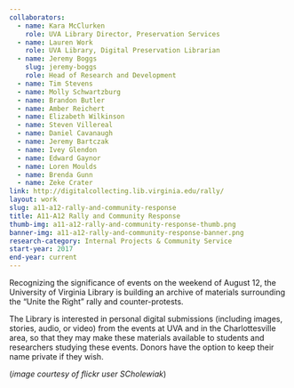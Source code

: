 ```yaml
---
collaborators: 
  - name: Kara McClurken
    role: UVA Library Director, Preservation Services
  - name: Lauren Work
    role: UVA Library, Digital Preservation Librarian
  - name: Jeremy Boggs
    slug: jeremy-boggs
    role: Head of Research and Development
  - name: Tim Stevens
  - name: Molly Schwartzburg  
  - name: Brandon Butler  
  - name: Amber Reichert  
  - name: Elizabeth Wilkinson  
  - name: Steven Villereal  
  - name: Daniel Cavanaugh  
  - name: Jeremy Bartczak  
  - name: Ivey Glendon  
  - name: Edward Gaynor  
  - name: Loren Moulds  
  - name: Brenda Gunn  
  - name: Zeke Crater  
link: http://digitalcollecting.lib.virginia.edu/rally/
layout: work
slug: a11-a12-rally-and-community-response
title: A11-A12 Rally and Community Response
thumb-img: a11-a12-rally-and-community-response-thumb.png
banner-img: a11-a12-rally-and-community-response-banner.png
research-category: Internal Projects & Community Service
start-year: 2017
end-year: current
---
```


Recognizing the significance of events on the weekend of August 12, the University of Virginia Library is building an archive of materials surrounding the “Unite the Right” rally and counter-protests.

The Library is interested in personal digital submissions (including images, stories, audio, or video) from the events at UVA and in the Charlottesville area, so that they may make these materials available to students and researchers studying these events. Donors have the option to keep their name private if they wish.

(_image courtesy of flickr user SCholewiak_)
